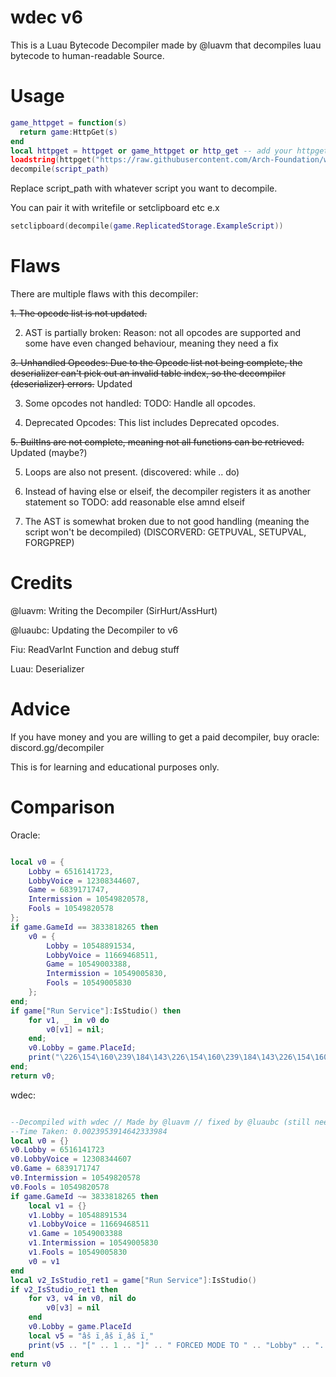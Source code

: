 # wdec v6

This is a Luau Bytecode Decompiler made by @luavm that decompiles luau bytecode to human-readable Source.

# Usage
```lua
game_httpget = function(s)
  return game:HttpGet(s)
end
local httpget = httpget or game_httpget or http_get -- add your httpget func here
loadstring(httpget("https://raw.githubusercontent.com/Arch-Foundation/wdec-v6/refs/heads/main/lua.luau"))()
decompile(script_path)
```
Replace script_path with whatever script you want to decompile.

You can pair it with writefile or setclipboard etc
e.x
```lua
setclipboard(decompile(game.ReplicatedStorage.ExampleScript))
```

# Flaws
There are multiple flaws with this decompiler:

~~1. The opcode list is not updated.~~

2. AST is partially broken: Reason: not all opcodes are supported and some have even changed behaviour, meaning they need a fix

~~3. Unhandled Opcodes: Due to the Opcode list not being complete, the deserializer can't pick out an invalid table index, so the decompiler (deserializer) errors.~~ Updated

3. Some opcodes not handled: TODO: Handle all opcodes.
 
4. Deprecated Opcodes: This list includes Deprecated opcodes.
 
~~5. BuiltIns are not complete, meaning not all functions can be retrieved.~~ Updated (maybe?)

5. Loops are also not present. (discovered: while .. do)

6. Instead of having else or elseif, the decompiler registers it as another statement so TODO: add reasonable else amnd elseif

7. The AST is somewhat broken due to not good handling (meaning the script won't be decompiled) (DISCORVERD: GETPUVAL, SETUPVAL, FORGPREP)


# Credits

@luavm: Writing the Decompiler (SirHurt/AssHurt)

@luaubc: Updating the Decompiler to v6

Fiu: ReadVarInt Function and debug stuff

Luau: Deserializer

# Advice

If you have money and you are willing to get a paid decompiler, buy oracle: discord.gg/decompiler

This is for learning and educational purposes only.

# Comparison

Oracle: 
```lua

local v0 = {
    Lobby = 6516141723, 
    LobbyVoice = 12308344607, 
    Game = 6839171747, 
    Intermission = 10549820578, 
    Fools = 10549820578
};
if game.GameId == 3833818265 then
    v0 = {
        Lobby = 10548891534, 
        LobbyVoice = 11669468511, 
        Game = 10549003388, 
        Intermission = 10549005830, 
        Fools = 10549005830
    };
end;
if game["Run Service"]:IsStudio() then
    for v1, _ in v0 do
        v0[v1] = nil;
    end;
    v0.Lobby = game.PlaceId;
    print("\226\154\160\239\184\143\226\154\160\239\184\143\226\154\160\239\184\143" .. "[" .. 1 .. "]" .. " FORCED MODE TO " .. "Lobby" .. ". CHANGE IN REPLICATEDFIRST > GETPLACEID!");
end;
return v0;
```



wdec:
```lua

--Decompiled with wdec // Made by @luavm // fixed by @luaubc (still needs tweaking)
--Time Taken: 0.0023953914642333984
local v0 = {}
v0.Lobby = 6516141723
v0.LobbyVoice = 12308344607
v0.Game = 6839171747
v0.Intermission = 10549820578
v0.Fools = 10549820578
if game.GameId ~= 3833818265 then
    local v1 = {}
    v1.Lobby = 10548891534
    v1.LobbyVoice = 11669468511
    v1.Game = 10549003388
    v1.Intermission = 10549005830
    v1.Fools = 10549005830
    v0 = v1
end
local v2_IsStudio_ret1 = game["Run Service"]:IsStudio()
if v2_IsStudio_ret1 then
    for v3, v4 in v0, nil do
        v0[v3] = nil
    end
    v0.Lobby = game.PlaceId
    local v5 = "âš ï¸âš ï¸âš ï¸"
    print(v5 .. "[" .. 1 .. "]" .. " FORCED MODE TO " .. "Lobby" .. ". CHANGE IN REPLICATEDFIRST > GETPLACEID!")
end
return v0
```

